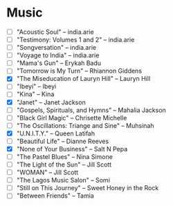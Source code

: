# Music

- [ ] "Acoustic Soul" – india.arie
- [ ] "Testimony: Volumes 1 and 2" – india.arie
- [ ] "Songversation" – india.arie
- [ ] "Voyage to India" – india.arie
- [ ] "Mama's Gun" – Erykah Badu
- [ ] "Tomorrow is My Turn" – Rhiannon Giddens
- [x] "The Miseducation of Lauryn Hill" – Lauryn Hill
- [ ] "Ibeyi" – Ibeyi
- [ ] "Kina" – Kina
- [x] "Janet" – Janet Jackson
- [ ] "Gospels, Spirituals, and Hymns" – Mahalia Jackson
- [ ] "Black Girl Magic" – Chrisette Michelle
- [ ] "The Oscillations: Triange and Sine" – Muhsinah
- [x] "U.N.I.T.Y." – Queen Latifah
- [ ] "Beautiful Life" – Dianne Reeves
- [x] "None of Your Business" – Salt N Pepa
- [ ] "The Pastel Blues" – Nina Simone
- [ ] "The Light of the Sun" – Jill Scott
- [ ] "WOMAN" – Jill Scott
- [ ] "The Lagos Music Salon" – Somi
- [ ] "Still on This Journey" – Sweet Honey in the Rock
- [ ] "Between Friends" – Tamia
